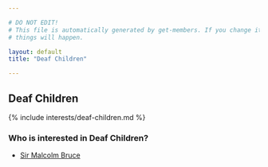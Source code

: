 ```yaml
---

# DO NOT EDIT!
# This file is automatically generated by get-members. If you change it, bad
# things will happen.

layout: default
title: "Deaf Children"

---
```


## Deaf Children

{% include interests/deaf-children.md %}

### Who is interested in Deaf Children?


* [Sir Malcolm Bruce](/members/sir-malcolm-bruce.html)
